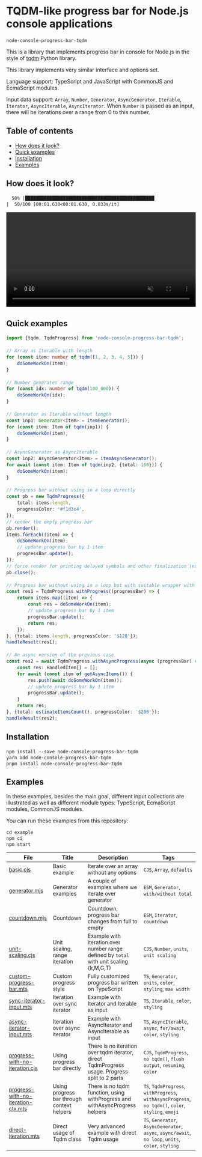 # TQDM-like progress bar for Node.js console applications

```
node-console-progress-bar-tqdm
```

This is a library that implements progress bar in console for Node.js in the style of
[tqdm](https://tqdm.github.io/) Python library.

This library implements very similar interface and options set.

Language support: TypeScript and JavaScript with CommonJS and EcmaScript modules.

Input data support: `Array`, `Number`, `Generator`, `AsyncGenerator`, `Iterable`, `Iterator`, `AsyncIterable`, `AsyncIterator`.
When `Number` is passed as an input, there will be iterations over a range from 0 to this number.

## Table of contents

  * [How does it look?](#how-does-it-look-)
  * [Quick examples](#quick-examples)
  * [Installation](#installation)
  * [Examples](#examples)


## How does it look?

```
  50% |████████████████████████████████████████████████                                                 |  50/100 [00:01.630<00:01.630, 0.033s/it]
```

<video src="assets/progress-bar.mp4" width="100%" autoplay loop muted>
    <img src="assets/progress-bar.png" width="100%" alt="Progress bar" />
</video>

## Quick examples

```ts
import {tqdm, TqdmProgress} from 'node-console-progress-bar-tqdm';

// Array as Iterable with length
for (const item: number of tqdm([1, 2, 3, 4, 5])) {
    doSomeWorkOn(item);
}

// Number generates range
for (const idx: number of tqdm(100_000)) {
    doSomeWorkOn(idx);
}

// Generator as Iterable without length
const inp1: Generator<Item> = itemGenerator();
for (const item: Item of tqdm(inp1)) {
    doSomeWorkOn(item);
}

// AsyncGenerator as AsyncIterable
const inp2: AsyncGenerator<Item> = itemAsyncGenerator();
for await (const item: Item of tqdm(inp2, {total: 100})) {
    doSomeWorkOn(item);
}

// Progress bar without using in a loop directly
const pb = new TqdmProgress({
    total: items.length,
    progressColor: '#f1d3c4',
});
// render the empty progress bar
pb.render();
items.forEach((item) => {
    doSomeWorkOn(item);
    // update progress bar by 1 item
    progressBar.update();
});
// force render for printing delayed symbols and other finalization (not required)
pb.close();

// Progress bar without using in a loop but with suitable wrapper with automatic opening and closing
const res1 = TqdmProgress.withProgress((progressBar) => {
    return items.map((item) => {
        const res = doSomeWorkOn(item);
        // update progress bar by 1 item
        progressBar.update();
        return res;
    });
}, {total: items.length, progressColor: '$128'});
handleResult(res1);

// An async version of the previous case
const res2 = await TqdmProgress.withAsyncProgress(async (progressBar) => {
    const res: HandledItem[] = [];
    for await (const item of getAsyncItems()) {
        res.push(await doSomeWorkOn(item));
        // update progress bar by 1 item
        progressBar.update();
    }
    return res;
}, {total: estimateItemsCount(), progressColor: '$200'});
handleResult(res2);
```

## Installation

```shell
npm install --save node-console-progress-bar-tqdm
yarn add node-console-progress-bar-tqdm
pnpm install node-console-progress-bar-tqdm
```

## Examples

In these examples, besides the main goal, different input collections are illustrated
as well as different module types: TypeScript, EcmaScript modules, CommonJS modules.

You can run these examples from this repository:

```shell
cd example
npm ci
npm start
```

| File | Title | Description | Tags |
| ---- | ----- | ----------- | ---- |
| [basic.cjs](example/examples/basic.cjs) | Basic example | Iterate over an array without any options | `CJS`, `Array`, `defaults` |
| [generator.mjs](example/examples/generator.mjs) | Generator examples | A couple of examples where we iterate over generator | `ESM`, `Generator`, `with/without total` |
| [countdown.mjs](example/examples/countdown.mjs) | Countdown | Countdown, progress bar changes from full to empty | `ESM`, `Iterator`, `countdown` |
| [unit-scaling.cjs](example/examples/unit-scaling.cjs) | Unit scaling, range iteration | Example with iteration over number range defined by `total` with unit scaling (k,M,G,T) | `CJS`, `Number`, `units`, `unit scaling` |
| [custom-progress-bar.mts](example/examples/custom-progress-bar.mts) | Custom progress style | Fully customized progress bar written on TypeScript | `TS`, `Generator`, `units`, `color`, `styling`, `max width` |
| [sync-iterator-input.mts](example/examples/sync-iterator-input.mts) | Iteration over sync iterator | Example with Iterator and Iterable as input | `TS`, `Iterable`, `color`, `styling` |
| [async-iterator-input.mts](example/examples/async-iterator-input.mts) | Iteration over async iterator | Example with AsyncIterator and AsyncIterable as input | `TS`, `AsyncIterable`, `async`, `for/await`, `color`, `styling` |
| [progress-with-no-iteration.cjs](example/examples/progress-with-no-iteration.cjs) | Using progress bar directly | There is no iteration over tqdm iterator, direct TqdmProgress usage. Progress split to 2 parts | `CJS`, `TqdmProgress`, `no tqdm()`, `flush output`, `resuming`, `color` |
| [progress-with-no-iteration-ctx.mts](example/examples/progress-with-no-iteration-ctx.mts) | Using progress bar through context helpers | There is no tqdm function, using withProgress and withAsyncProgress helpers | `TS`, `TqdmProgress`, `withProgress`, `withAsyncProgress`, `no tqdm()`, `color`, `styling`, `emoji` |
| [direct-iteration.mts](example/examples/direct-iteration.mts) | Direct usage of Tqdm class | Very advanced example with direct Tqdm usage | `TS`, `Generator`, `AsyncGenerator`, `async`, `async/await`, `no loop`, `units`, `color`, `styling` |
